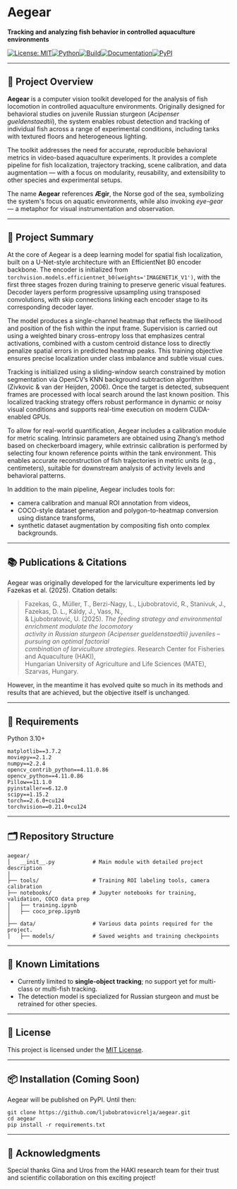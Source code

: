 # Aegear

**Tracking and analyzing fish behavior in controlled aquaculture environments**

[![License: MIT](https://img.shields.io/badge/license-MIT-blue.svg)](LICENSE)[![Python](https://img.shields.io/badge/python-3.10%2B-blue.svg)](https://www.python.org/)[![Build](https://img.shields.io/badge/build-passing-brightgreen.svg)](#)[![Documentation](https://img.shields.io/badge/docs-link-blue.svg)](#)[![PyPI](https://img.shields.io/badge/pypi-coming_soon-orange.svg)](#)

---

## 🧠 Project Overview

**Aegear** is a computer vision toolkit developed for the analysis of fish locomotion in controlled aquaculture environments. Originally designed for behavioral studies on juvenile Russian sturgeon (*Acipenser gueldenstaedtii*), the system enables robust detection and tracking of individual fish across a range of experimental conditions, including tanks with textured floors and heterogeneous lighting.

The toolkit addresses the need for accurate, reproducible behavioral metrics in video-based aquaculture experiments. It provides a complete pipeline for fish localization, trajectory tracking, scene calibration, and data augmentation — with a focus on modularity, reusability, and extensibility to other species and experimental setups.

The name **Aegear** references **Ægir**, the Norse god of the sea, symbolizing the system's focus on aquatic environments, while also invoking *eye-gear* — a metaphor for visual instrumentation and observation.

---

## 🔬 Project Summary

At the core of Aegear is a deep learning model for spatial fish localization, built on a U-Net-style architecture with an EfficientNet B0 encoder backbone. The encoder is initialized from `torchvision.models.efficientnet_b0(weights='IMAGENET1K_V1')`, with the first three stages frozen during training to preserve generic visual features. Decoder layers perform progressive upsampling using transposed convolutions, with skip connections linking each encoder stage to its corresponding decoder layer.

The model produces a single-channel heatmap that reflects the likelihood and position of the fish within the input frame. Supervision is carried out using a weighted binary cross-entropy loss that emphasizes central activations, combined with a custom centroid distance loss to directly penalize spatial errors in predicted heatmap peaks. This training objective ensures precise localization under class imbalance and subtle visual cues.

Tracking is initialized using a sliding-window search constrained by motion segmentation via OpenCV’s KNN background subtraction algorithm (Zivkovic & van der Heijden, 2006). Once the target is detected, subsequent frames are processed with local search around the last known position. This localized tracking strategy offers robust performance in dynamic or noisy visual conditions and supports real-time execution on modern CUDA-enabled GPUs.

To allow for real-world quantification, Aegear includes a calibration module for metric scaling. Intrinsic parameters are obtained using Zhang’s method based on checkerboard imagery, while extrinsic calibration is performed by selecting four known reference points within the tank environment. This enables accurate reconstruction of fish trajectories in metric units (e.g., centimeters), suitable for downstream analysis of activity levels and behavioral patterns.

In addition to the main pipeline, Aegear includes tools for:
- camera calibration and manual ROI annotation from videos,
- COCO-style dataset generation and polygon-to-heatmap conversion using distance transforms,
- synthetic dataset augmentation by compositing fish onto complex backgrounds.

---


## 📚 Publications & Citations

Aegear was originally developed for the larviculture experiments led by Fazekas et al. (2025). Citation details:

> Fazekas, G., Müller, T., Berzi-Nagy, L., Ljubobratović, R., Stanivuk, J., Fazekas, D. L., Káldy, J., Vass, N.,  
> & Ljubobratović, U. (2025). *The feeding strategy and environmental enrichment modulate the locomotory  
> activity in Russian sturgeon (Acipenser gueldenstaedtii) juveniles – pursuing an optimal factorial  
> combination of larviculture strategies*. Research Center for Fisheries and Aquaculture (HAKI),  
> Hungarian University of Agriculture and Life Sciences (MATE), Szarvas, Hungary.

However, in the meantime it has evolved quite so much in its methods and results that are achieved, but the objective
itself is unchanged.

---

## 🔧 Requirements

Python 3.10+

```
matplotlib==3.7.2
moviepy==2.1.2
numpy==2.2.4
opencv_contrib_python==4.11.0.86
opencv_python==4.11.0.86
Pillow==11.1.0
pyinstaller==6.12.0
scipy==1.15.2
torch==2.6.0+cu124
torchvision==0.21.0+cu124
```

---

## 🗂 Repository Structure

```
aegear/
│   __init__.py            # Main module with detailed project description
│
├── tools/                 # Training ROI labeling tools, camera calibration
├── notebooks/             # Jupyter notebooks for training, validation, COCO data prep
│   ├── training.ipynb
│   ├── coco_prep.ipynb
│
├── data/                  # Various data points required for the project.
|   ├── models/            # Saved weights and training checkpoints
```

---

## 🚧 Known Limitations

- Currently limited to **single-object tracking**; no support yet for multi-class or multi-fish tracking.
- The detection model is specialized for Russian sturgeon and must be retrained for other species.

---

## 📜 License

This project is licensed under the [MIT License](LICENSE).

---

## 📦 Installation (Coming Soon)

Aegear will be published on PyPI. Until then:

```
git clone https://github.com/ljubobratovicrelja/aegear.git  
cd aegear  
pip install -r requirements.txt
```

---

## 🧠 Acknowledgments

Special thanks Gina and Uros from the HAKI research team for their trust and scientific collaboration on this exciting project!
